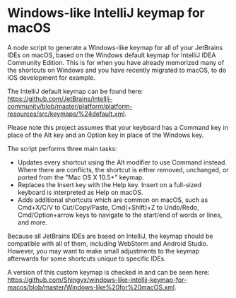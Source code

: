 # Windows-like IntelliJ keymap for macOS

A node script to generate a Windows-like keymap for all of your JetBrains IDEs on macOS, based on the Windows default keymap for IntelliJ IDEA Community Edition. This is for when you have already memorized many of the shortcuts on Windows and you have recently migrated to macOS, to do iOS development for example.

The IntelliJ default keymap can be found here: <https://github.com/JetBrains/intellij-community/blob/master/platform/platform-resources/src/keymaps/%24default.xml>.

Please note this project assumes that your keyboard has a Command key in place of the Alt key and an Option key in place of the Windows key.

The script performs three main tasks:

* Updates every shortcut using the Alt modifier to use Command instead. Where there are conflicts, the shortcut is either removed, unchanged, or ported from the "Mac OS X 10.5+" keymap.
* Replaces the Insert key with the Help key. Insert on a full-sized keyboard is interpreted as Help on macOS.
* Adds additional shortcuts which are common on macOS, such as Cmd+X/C/V to Cut/Copy/Paste, Cmd(+Shift)+Z to Undo/Redo, Cmd/Option+arrow keys to navigate to the start/end of words or lines, and more.

Because all JetBrains IDEs are based on IntelliJ, the keymap should be compatible with all of them, including WebStorm and Android Studio. However, you may want to make small adjustments to the keymap afterwards for some shortcuts unique to specific IDEs.

A version of this custom keymap is checked in and can be seen here: <https://github.com/Shingyx/windows-like-intellij-keymap-for-macos/blob/master/Windows-like%20for%20macOS.xml>.
